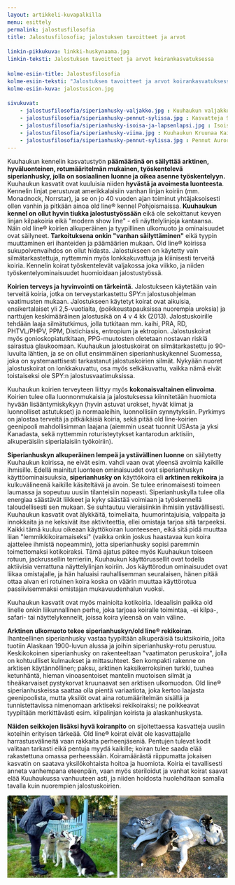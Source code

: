 ```yaml
---
layout: artikkeli-kuvapalkilla
menu: esittely
permalink: jalostusfilosofia
title: Jalostusfilosofia; jalostuksen tavoitteet ja arvot

linkin-pikkukuva: linkki-huskynaama.jpg
linkin-teksti: Jalostuksen tavoitteet ja arvot koirankasvatuksessa

kolme-esiin-title: Jalostusfilosofia
kolme-esiin-teksti: "Jalostuksen tavoitteet ja arvot koirankasvatuksessa. Tasapainossa luonne, terveys, käyttöominaisuudet ja oikea arktinen ulkomuoto."
kolme-esiin-kuva: jalostusicon.jpg

sivukuvat:
    - jalostusfilosofia/siperianhusky-valjakko.jpg : Kuuhaukun valjakko
    - jalostusfilosofia/siperianhusky-pennut-sylissa.jpg : Kasvatteja 9 pennun pentueesta
    - jalostusfilosofia/siperianhusky-isoisa-ja-lapsenlapsi.jpg : Isoisä ja lapsenlapsi, 10 vuoden ikäero
    - jalostusfilosofia/siperianhusky-viima.jpg : Kuuhaukun Kruunaa Kaiken, Viima
    - jalostusfilosofia/siperianhusky-pennut-sylissa.jpg : Pennut Aurora Nocturne & Canis Majoris
---
```


Kuuhaukun kennelin kasvatustyön **päämääränä on säilyttää arktinen, hyväluonteinen, 
rotumääritelmän mukainen, työskentelevä siperianhusky, jolla on sosiaalinen luonne ja 
oikea asenne työskentelyyn.** Kuuhaukun kasvatit ovat kuuluisia niiden **hyvästä ja avoimesta 
luonteesta**. Kennelin linjat perustuvat amerikkalaisiin vanhan linjan koiriin (mm. Monadnock, Norrstar), 
ja se on jo 40 vuoden ajan toiminut yhtäjaksoisesti ollen vanhin ja pitkään ainoa old line®
kennel Pohjoismaissa. **Kuuhaukun kennel on ollut hyvin tiukka jalostustyössään** eikä ole 
sekoittanut kevyen linjan kilpakoiria eikä "modern show line" - eli näyttelylinjoja 
kantaansa. Näin old line® koirien alkuperäinen ja tyypillinen ulkomuoto ja ominaisuudet 
ovat säilyneet. **Tarkoituksena onkin "vanhan säilyttäminen"** eikä tyypin muuttaminen eri 
ihanteiden ja päämäärien mukaan. Old line® koirissa sukupolvenvaihdos on ollut hidasta. Jalostukseen on käytetty vain silmätarkastettuja, nyttemmin myös lonkkakuvattuja 
ja kliinisesti terveitä koiria. Kennelin koirat 
työskentelevät valjakossa joka viikko, ja niiden työskentelyominaisuudet huomioidaan 
jalostustyössä.

**Koirien terveys ja hyvinvointi on tärkeintä.** Jalostukseen käytetään 
vain terveitä koiria, jotka on terveystarkastettu SPY:n jalostusohjelman vaatimusten 
mukaan. Jalostukseen käytetyt koirat ovat aikuisia, ensikertalaiset yli 2,5-vuotiaita, 
(poikkeustapauksissa nuorempia uroksia) ja narttujen keskimääräinen jalostusikä on 4 v 4 kk 
(2013). Jalostuskoirille tehdään laaja silmätutkimus, jolla tutkitaan mm. kaihi, PRA, 
RD, PHTVL/PHPV, PPM, Distichiasis, entropium ja ektropion. Jalostuskoirat myös 
gonioskopiatutkitaan, PPG-muutosten oletetaan nostavan riskiä sairastua glaukoomaan. 
Kuuhaukun jalostuskoirat on silmätarkastettu jo 90-luvulta lähtien, ja se on ollut 
ensimmäinen siperianhuskykennel Suomessa, joka on systemaattisesti tarkastanut jalostuskoirien 
silmät. Nykyään nuoret jalostuskoirat on lonkkakuvattu, osa myös selkäkuvattu, 
vaikka nämä eivät toistaiseksi ole SPY:n jalostusvaatimuksissa.

Kuuhaukun koirien terveyteen liittyy myös **kokonaisvaltainen elinvoima**. Koirien 
tulee olla luonnonmukaisia ja jalostuksessa kiinnitetään huomiota hyvään lisääntymiskykyyn 
(hyvin astuvat urokset, hyvät kiimat ja luonnolliset astutukset) ja normaaleihin, 
luonnollisiin synnytyksiin. Pyrkimys on jalostaa terveitä ja pitkäikäisiä koiria, sekä 
pitää old line-koirien geenipooli mahdollisimman laajana (aiemmin useat tuonnit USAsta ja yksi Kanadasta,
sekä nyttemmin roturisteytykset kantarodun 
arktisiin, alkuperäisiin siperialaisiin työkoiriin).

**Siperianhuskyn alkuperäinen lempeä ja ystävällinen luonne** on säilytetty Kuuhaukun koirissa, 
ne eivät esim. vahdi vaan ovat yleensä avoimia kaikille ihmisille. Edellä mainitut luonteen 
ominaisuudet ovat siperianhuskyn käyttöominaisuuksia, **siperianhusky on** käyttökoira eli **arktinen
rekikoira** ja kulkuvälineenä kaikille käsiteltävä ja avoin. Se tulee erinomaisesti toimeen laumassa ja 
sopeutuu uusiin tilanteisiin nopeasti. 
Siperianhuskylla tulee olla energiaa säästävät liikkeet ja kyky säästää voimiaan ja työskennellä 
taloudellisesti sen mukaan. Se suhtautuu vieraisiinkin 
ihmisiin ystävällisesti. Kuuhaukun kasvatit ovat älykkäitä, toimeliaita, huumorintajuisia, 
valppaita ja innokkaita ja ne keksivät itse aktiviteettia, ellei omistaja tarjoa sitä tarpeeksi. 
Kaikki tämä kuuluu oikeaan käyttökoiran luonteeseen, eikä sitä pidä muuttaa liian "lemmikkikoiramaiseksi" 
(vaikka onkin joskus haastavaa kun koira ajattelee ihmistä nopeammin), jotta siperianhusky sopisi 
paremmin toimettomaksi kotikoiraksi. Tämä ajatus pätee myös Kuuhaukun toiseen rotuun, jackrussellin 
terrieriin, Kuuhaukun käyttörussellit ovat todella aktiivisia verrattuna näyttelylinjan koiriin. 
Jos käyttörodun ominaisuudet ovat liikaa omistajalle, ja hän haluaisi rauhallisemman seuralaisen, 
hänen pitää ottaa aivan eri rotuinen koira koska on väärin muuttaa käyttörotua passiivisemmaksi 
omistajan mukavuudenhalun vuoksi.

Kuuhaukun kasvatit ovat myös mainioita kotikoiria. Ideaalisin paikka old linelle onkin liikunnallinen 
perhe, joka tarjoaa koiralle toimintaa, -ei kilpa-, safari- tai näyttelykennelit, joissa koira 
yleensä on vain väline.

**Arktinen ulkomuoto tekee siperianhuskyn/old line® rekikoiran**. Ihanteellinen siperianhusky vastaa 
tyypiltään alkuperäisiä tsuktsikoiria, joita tuotiin Alaskaan 1900-luvun alussa ja joihin 
siperianhusky-rotu perustuu. Keskikokoinen siperianhusky on rakenteeltaan "vaatimaton peruskoira", 
jolla on kohtuulliset kulmaukset ja mittasuhteet. Sen kompakti rakenne on arktisen käytännöllinen; 
paksu, arktinen kaksikerroksinen turkki, tuuhea ketunhäntä, hieman vinoasentoiset mantelin 
muotoisen silmät ja tiheäkarvaiset pystykorvat kruunaavat sen arktisen ulkomuodon. Old line®
siperianhuskeissa saattaa olla pientä variaatiota, joka kertoo laajasta geenipoolista, mutta 
yksilöt ovat aina rotumääritelmän sisällä ja tunnistettavissa nimenomaan arktiseksi rekikoiraksi; 
ne poikkeavat tyypiltään merkittävästi esim. kilpalinjan koirista ja alaskanhuskysta.

**Näiden seikkojen lisäksi hyvä koiranpito** on sijoitettaessa kasvatteja uusiin koteihin 
erityisen tärkeää. Old line® koirat eivät ole kasvattajalle harrastusvälineitä vaan rakkaita 
perheenjäseniä. 
Pentujen tulevat kodit valitaan tarkasti eikä pentuja myydä kaikille; koiran tulee saada 
elää rakastettuna omassa perheessään. Koiramäärästä riippumatta jokaisen kasvatin on saatava 
yksilökohtaista hoitoa ja huomiota. Koiria ei tavallisesti anneta vanhempana eteenpäin, 
vaan myös steriloidut ja vanhat koirat saavat elää Kuuhaukussa vanhuuteen asti, ja niiden 
hoidosta huolehditaan samalla tavalla kuin nuorempien jalostuskoirien.

<center>
<img src="images/jalostusfilosofia/siperianhusky-toko.jpg"/>
</center><br>

